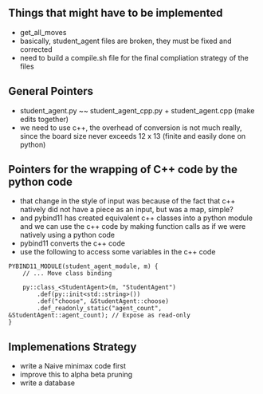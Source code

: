 ## Things that might have to be implemented

- get_all_moves
- basically, student_agent files are broken, they must be fixed and corrected
- need to build a compile.sh file for the final compliation strategy of the files


## General Pointers

- student_agent.py ~~ student_agent_cpp.py + student_agent.cpp (make edits together)
- we need to use c++, the overhead of conversion is not much really, since the board size never exceeds 12 x 13 (finite and easily done on python)

## Pointers for the wrapping of C++ code by the python code

- that change in the style of input was because of the fact that c++ natively did not have a piece as an input, but was a map, simple?
- and pybind11 has created equivalent c++ classes into a python module and we can use the c++ code by making function calls as if we were natively using a python code 
- pybind11 converts the c++ code
- use the following to access some variables in the c++ code
```
PYBIND11_MODULE(student_agent_module, m) {
    // ... Move class binding

    py::class_<StudentAgent>(m, "StudentAgent")
        .def(py::init<std::string>())
        .def("choose", &StudentAgent::choose)
        .def_readonly_static("agent_count", &StudentAgent::agent_count); // Expose as read-only
}
```

## Implemenations Strategy

- write a Naive minimax code first
- improve this to alpha beta pruning
- write a database